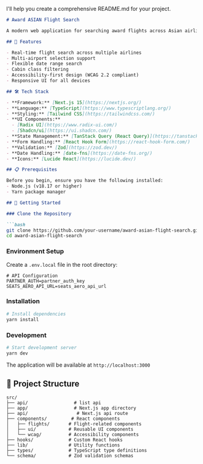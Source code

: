 I'll help you create a comprehensive README.md for your project.

````markdown:README.md
# Award ASIAN Flight Search

A modern web application for searching award flights across Asian airlines, built with Next.js and TypeScript. This application helps users find and compare award flight availability with an intuitive interface and real-time search capabilities.

## 🌟 Features

- Real-time flight search across multiple airlines
- Multi-airport selection support
- Flexible date range search
- Cabin class filtering
- Accessibility-first design (WCAG 2.2 compliant)
- Responsive UI for all devices

## 🛠 Tech Stack

- **Framework:** [Next.js 15](https://nextjs.org/)
- **Language:** [TypeScript](https://www.typescriptlang.org/)
- **Styling:** [Tailwind CSS](https://tailwindcss.com/)
- **UI Components:**
  - [Radix UI](https://www.radix-ui.com/)
  - [Shadcn/ui](https://ui.shadcn.com/)
- **State Management:** [TanStack Query (React Query)](https://tanstack.com/query)
- **Form Handling:** [React Hook Form](https://react-hook-form.com/)
- **Validation:** [Zod](https://zod.dev/)
- **Date Handling:** [date-fns](https://date-fns.org/)
- **Icons:** [Lucide React](https://lucide.dev/)

## 📋 Prerequisites

Before you begin, ensure you have the following installed:
- Node.js (v18.17 or higher)
- Yarn package manager

## 🚀 Getting Started

### Clone the Repository

```bash
git clone https://github.com/your-username/award-asian-flight-search.git
cd award-asian-flight-search
````

### Environment Setup

Create a `.env.local` file in the root directory:

```env
# API Configuration
PARTNER_AUTH=partner_auth_key
SEATS_AERO_API_URL=seats_aero_api_url
```

### Installation

```bash
# Install dependencies
yarn install
```

### Development

```bash
# Start development server
yarn dev
```

The application will be available at `http://localhost:3000`

## 📁 Project Structure

```
src/
├── api/                 # list api
├── app/                 # Next.js app directory
├── api/                  # Next.js api route
├── components/         # React components
│   ├── flights/       # Flight-related components
│   ├── ui/            # Reusable UI components
│   └── wcag/          # Accessibility components
├── hooks/             # Custom React hooks
├── lib/               # Utility functions
├── types/             # TypeScript type definitions
└── schema/            # Zod validation schemas
```
